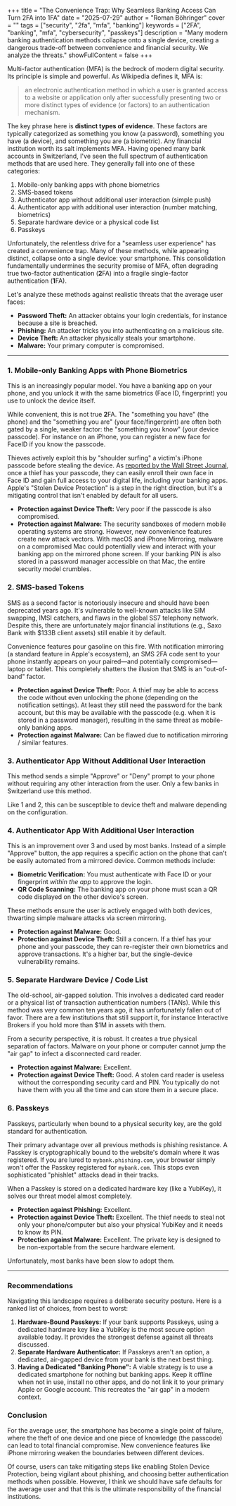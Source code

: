 +++
title = "The Convenience Trap: Why Seamless Banking Access Can Turn 2FA into 1FA"
date = "2025-07-29"
author = "Roman Böhringer"
cover = ""
tags = ["security", "2fa", "mfa", "banking"]
keywords = ["2FA", "banking", "mfa", "cybersecurity", "passkeys"]
description = "Many modern banking authentication methods collapse onto a single device, creating a dangerous trade-off between convenience and financial security. We analyze the threats."
showFullContent = false
+++

Multi-factor authentication (MFA) is the bedrock of modern digital security. Its principle is simple and powerful. As Wikipedia defines it, MFA is:

> an electronic authentication method in which a user is granted access to a website or application only after successfully presenting two or more distinct types of evidence (or factors) to an authentication mechanism.

The key phrase here is **distinct types of evidence**. These factors are typically categorized as something you know (a password), something you have (a device), and something you are (a biometric). Any financial institution worth its salt implements MFA. Having opened many bank accounts in Switzerland, I've seen the full spectrum of authentication methods that are used here. They generally fall into one of these categories:

1.  Mobile-only banking apps with phone biometrics
2.  SMS-based tokens
3.  Authenticator app without additional user interaction (simple push)
4.  Authenticator app with additional user interaction (number matching, biometrics)
5.  Separate hardware device or a physical code list
6.  Passkeys

Unfortunately, the relentless drive for a "seamless user experience" has created a convenience trap. Many of these methods, while appearing distinct, collapse onto a single device: your smartphone. This consolidation fundamentally undermines the security promise of MFA, often degrading true two-factor authentication (**2**FA) into a fragile single-factor authentication (**1**FA).

Let's analyze these methods against realistic threats that the average user faces:

- **Password Theft:** An attacker obtains your login credentials, for instance because a site is breached.
- **Phishing:** An attacker tricks you into authenticating on a malicious site.
- **Device Theft:** An attacker physically steals your smartphone.
- **Malware:** Your primary computer is compromised.

---

### 1. Mobile-only Banking Apps with Phone Biometrics

This is an increasingly popular model. You have a banking app on your phone, and you unlock it with the same biometrics (Face ID, fingerprint) you use to unlock the device itself.

While convenient, this is not true **2**FA. The "something you have" (the phone) and the "something you are" (your face/fingerprint) are often both gated by a single, weaker factor: the "something you know" (your device passcode). For instance on an iPhone, you can register a new face for FaceID if you know the passcode.

Thieves actively exploit this by "shoulder surfing" a victim's iPhone passcode before stealing the device. As [reported by the Wall Street Journal](https://www.wsj.com/video/series/joanna-stern-personal-technology/an-iphone-thief-explains-how-he-steals-your-passcode-and-bank-account/C37B4009-E548-4459-8D0A-22B7400C3FEA), once a thief has your passcode, they can easily enroll their own face in Face ID and gain full access to your digital life, including your banking apps. Apple's "Stolen Device Protection" is a step in the right direction, but it's a mitigating control that isn't enabled by default for all users.

- **Protection against Device Theft:** Very poor if the passcode is also compromised.
- **Protection against Malware:** The security sandboxes of modern mobile operating systems are strong. However, new convenience features create new attack vectors. With macOS and iPhone Mirroring, malware on a compromised Mac could potentially view and interact with your banking app on the mirrored phone screen. If your banking PIN is also stored in a password manager accessible on that Mac, the entire security model crumbles.

### 2. SMS-based Tokens

SMS as a second factor is notoriously insecure and should have been deprecated years ago. It's vulnerable to well-known attacks like SIM swapping, IMSI catchers, and flaws in the global SS7 telephony network. Despite this, there are unfortunately major financial institutions (e.g., Saxo Bank with $133B client assets) still enable it by default.

Convenience features pour gasoline on this fire. With notification mirroring (a standard feature in Apple's ecosystem), an SMS 2FA code sent to your phone instantly appears on your paired—and potentially compromised—laptop or tablet. This completely shatters the illusion that SMS is an "out-of-band" factor.

- **Protection against Device Theft:** Poor. A thief may be able to access the code without even unlocking the phone (depending on the notification settings). At least they still need the password for the bank account, but this may be available with the passcode (e.g. when it is stored in a password manager), resulting in the same threat as mobile-only banking apps.
- **Protection against Malware:** Can be flawed due to notification mirroring / similar features.

### 3. Authenticator App Without Additional User Interaction

This method sends a simple "Approve" or "Deny" prompt to your phone without requiring any other interaction from the user. Only a few banks in Switzerland use this method.

Like 1 and 2, this can be susceptible to device theft and malware depending on the configuration.

### 4. Authenticator App With Additional User Interaction

This is an improvement over 3 and used by most banks. Instead of a simple "Approve" button, the app requires a specific action on the phone that can't be easily automated from a mirrored device. Common methods include:

- **Biometric Verification:** You must authenticate with Face ID or your fingerprint _within the app_ to approve the login.
- **QR Code Scanning:** The banking app on your phone must scan a QR code displayed on the other device's screen.

These methods ensure the user is actively engaged with both devices, thwarting simple malware attacks via screen mirroring.

- **Protection against Malware:** Good.
- **Protection against Device Theft:** Still a concern. If a thief has your phone and your passcode, they can re-register their own biometrics and approve transactions. It's a higher bar, but the single-device vulnerability remains.

### 5. Separate Hardware Device / Code List

The old-school, air-gapped solution. This involves a dedicated card reader or a physical list of transaction authentication numbers (TANs). While this method was very common ten years ago, it has unfortunately fallen out of favor. There are a few institutions that still support it, for instance Interactive Brokers if you hold more than $1M in assets with them.

From a security perspective, it is robust. It creates a true physical separation of factors. Malware on your phone or computer cannot jump the "air gap" to infect a disconnected card reader.

- **Protection against Malware:** Excellent.
- **Protection against Device Theft:** Good. A stolen card reader is useless without the corresponding security card and PIN. You typically do not have them with you all the time and can store them in a secure place.

### 6. Passkeys

Passkeys, particularly when bound to a physical security key, are the gold standard for authentication.

Their primary advantage over all previous methods is phishing resistance. A Passkey is cryptographically bound to the website's domain where it was registered. If you are lured to `mybank.phishing.com`, your browser simply won't offer the Passkey registered for `mybank.com`. This stops even sophisticated "phishlet" attacks dead in their tracks.

When a Passkey is stored on a dedicated hardware key (like a YubiKey), it solves our threat model almost completely.

- **Protection against Phishing:** Excellent.
- **Protection against Device Theft:** Excellent. The thief needs to steal not only your phone/computer but also your physical YubiKey and it needs to know its PIN.
- **Protection against Malware:** Excellent. The private key is designed to be non-exportable from the secure hardware element.

Unfortunately, most banks have been slow to adopt them.

---

### Recommendations

Navigating this landscape requires a deliberate security posture. Here is a ranked list of choices, from best to worst:

1.  **Hardware-Bound Passkeys:** If your bank supports Passkeys, using a dedicated hardware key like a YubiKey is the most secure option available today. It provides the strongest defense against all threats discussed.
2.  **Separate Hardware Authenticator:** If Passkeys aren't an option, a dedicated, air-gapped device from your bank is the next best thing.
3.  **Having a Dedicated "Banking Phone":** A viable strategy is to use a dedicated smartphone for nothing but banking apps. Keep it offline when not in use, install no other apps, and do not link it to your primary Apple or Google account. This recreates the "air gap" in a modern context.

### Conclusion

For the average user, the smartphone has become a single point of failure, where the theft of one device and one piece of knowledge (the passcode) can lead to total financial compromise. New convenience features like iPhone mirroring weaken the boundaries between different devices.

Of course, users can take mitigating steps like enabling Stolen Device Protection, being vigilant about phishing, and choosing better authentication methods when possible. However, I think we should have safe defaults for the average user and that this is the ultimate responsibility of the financial institutions.
